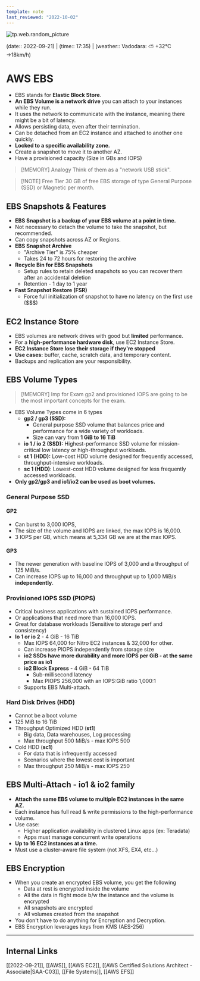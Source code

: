 ```yaml
---
template: note
last_reviewed: "2022-10-02"
---
```

![tp.web.random_picture](https://images.unsplash.com/photo-1523474253046-8cd2748b5fd2?crop=entropy&cs=tinysrgb&fit=crop&fm=jpg&h=300&ixid=MnwxfDB8MXxyYW5kb218MHx8bGFuZHNjYXBlLHdhdGVyLG1vdW50YWlufHx8fHx8MTY2MTU3NjExNA&ixlib=rb-1.2.1&q=80&utm_campaign=api-credit&utm_medium=referral&utm_source=unsplash_source&w=900)

(date:: 2022-09-21) | (time:: 17:35) | (weather:: Vadodara: ⛅️  +32°C →18km/h)

# AWS EBS
- EBS stands for **Elastic Block Store**.
- **An EBS Volume is a network drive** you can attach to your instances while they run.
- It uses the network to communicate with the instance, meaning there might be a bit of latency.
- Allows persisting data, even after their termination.
- Can be detached from an EC2 instance and attached to another one quickly.
- **Locked to a specific availability zone.**
- Create a snapshot to move it to another AZ.
- Have a provisioned capacity (Size in GBs and IOPS)

> [!MEMORY] Analogy
> Think of them as a "network USB stick".

> [!NOTE] Free Tier
> 30 GB of free EBS storage of type General Purpose (SSD) or Magnetic per month.

## EBS Snapshots & Features
- **EBS Snapshot is a backup of your EBS volume at a point in time.**
- Not necessary to detach the volume to take the snapshot, but recommended.
- Can copy snapshots across AZ or Regions.
- **EBS Snapshot Archive**
	- "Archive Tier" is 75% cheaper
	- Takes 24 to 72 hours for restoring the archive
- **Recycle Bin for EBS Snapshots**
	- Setup rules to retain deleted snapshots so you can recover them after an accidental deletion
	- Retention - 1 day to 1 year
- **Fast Snapshot Restore (FSR)**
	- Force full initialization of snapshot to have no latency on the first use (\$\$\$)

## EC2 Instance Store
- EBS volumes are network drives with good but **limited** performance.
- For a **high-performance hardware disk**, use EC2 Instance Store.
- **EC2 Instance Store lose their storage if they're stopped**
- **Use cases:** buffer, cache, scratch data, and temporary content.
- Backups and replication are your responsibility.

## EBS Volume Types
> [!MEMORY] Imp for Exam
> gp2 and provisioned IOPS are going to be the most important concepts for the exam.
- EBS Volume Types come in 6 types
	- **gp2 / gp3 (SSD):** 
		- General purpose SSD volume that balances price and performance for a wide variety of workloads.
		- Size can vary from **1 GiB to 16 TiB**
	- **io 1 / io 2 (SSD):** Highest-performance SSD volume for mission-critical low latency or high-throughput workloads.
	- **st 1 (HDD):** Low-cost HDD volume designed for frequently accessed, throughput-intensive workloads.
	- **sc 1 (HDD)**: Lowest-cost HDD volume designed for less frequently accessed workloads.
- **Only gp2/gp3 and io1/io2 can be used as boot volumes.**

### General Purpose SSD
#### GP2
- Can burst to 3,000 IOPS,
- The size of the volume and IOPS are linked, the max IOPS is 16,000.
- 3 IOPS per GB, which means at 5,334 GB we are at the max IOPS.

#### GP3
- The newer generation with baseline IOPS of 3,000 and a throughput of 125 MiB/s.
- Can increase IOPS up to 16,000 and throughput up to 1,000 MiB/s **independently**.

### Provisioned IOPS SSD (PIOPS)
- Critical business applications with sustained IOPS performance.
- Or applications that need more than 16,000 IOPS.
- Great for database workloads (Sensitive to storage perf and consistency)
- **Io 1 or io 2** - 4 GiB - 16 TiB
	- Max IOPS 64,000 for Nitro EC2 instances & 32,000 for other.
	- Can increase PIOPS independently from storage size
	- **io2 SSDs have more durability and more IOPS per GiB - at the same price as io1**
	- **io2 Block Express** - 4 GiB - 64 TiB
		- Sub-millisecond latency
		- Max PIOPS 256,000 with an IOPS:GiB ratio 1,000:1
	- Supports EBS Multi-attach.

### Hard Disk Drives (HDD)
- Cannot be a boot volume
- 125 MiB to 16 TiB
- Throughput Optimized HDD (**st1**)
	- Big data, Data warehouses, Log processing
	- Max throughput 500 MiB/s - max IOPS 500
- Cold HDD (**sc1**)
	- For data that is infrequently accessed
	- Scenarios where the lowest cost is important
	- Max throughput 250 MiB/s - max IOPS 250

## EBS Multi-Attach - io1 & io2 family
- **Attach the same EBS volume to multiple EC2 instances in the same AZ.**
- Each instance has full read & write permissions to the high-performance volume.
- Use case:
	- Higher application availability in clustered Linux apps (ex: Teradata)
	- Apps must manage concurrent write operations
- **Up to 16 EC2 instances at a time.**
- Must use a cluster-aware file system (not XFS, EX4, etc...)

## EBS Encryption
- When you create an encrypted EBS volume, you get the following
	- Data at rest is encrypted inside the volume
	- All the data in flight mode b/w the instance and the volume is encrypted 
	- All snapshots are encrypted
	- All volumes created from the snapshot
- You don't have to do anything for Encryption and Decryption.
- EBS Encryption leverages keys from KMS (AES-256)

---
## Internal Links
[[2022-09-21]], [[AWS]], [[AWS EC2]], [[AWS Certified Solutions Architect - Associate|SAA-C03]], [[File Systems]], [[AWS EFS]] 